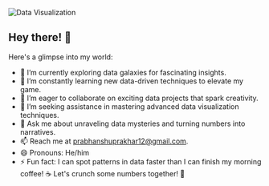 
![Data Visualization](https://www.google.com/url?sa=i&url=https%3A%2F%2Ftreehousetechgroup.com%2Fthe-psychology-behind-data-visualization%2F&psig=AOvVaw0GB4l05SuD3_WcBGzaSmJ5&ust=1719056274336000&source=images&cd=vfe&opi=89978449&ved=0CBEQjRxqFwoTCLDAjeXN7IYDFQAAAAAdAAAAABAE)

## Hey there! 👋

Here's a glimpse into my world:

- 🔭 I’m currently exploring data galaxies for fascinating insights.
- 🌱 I’m constantly learning new data-driven techniques to elevate my game.
- 👯 I’m eager to collaborate on exciting data projects that spark creativity.
- 🤔 I’m seeking assistance in mastering advanced data visualization techniques.
- 💬 Ask me about unraveling data mysteries and turning numbers into narratives.
- 📫 Reach me at prabhanshuprakhar12@gmail.com.
- 😄 Pronouns: He/him
- ⚡ Fun fact: I can spot patterns in data faster than I can finish my morning coffee! ☕ Let's crunch some numbers together! 🚀
